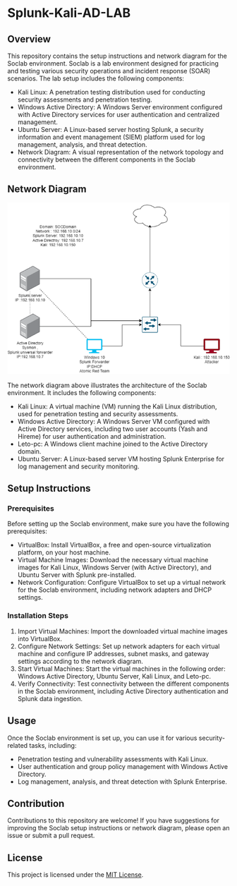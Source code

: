 # Splunk-Kali-AD-LAB

## Overview

This repository contains the setup instructions and network diagram for the Soclab environment. Soclab is a lab environment designed for practicing and testing various security operations and incident response (SOAR) scenarios. The lab setup includes the following components:

- Kali Linux: A penetration testing distribution used for conducting security assessments and penetration testing.
- Windows Active Directory: A Windows Server environment configured with Active Directory services for user authentication and centralized management.
- Ubuntu Server: A Linux-based server hosting Splunk, a security information and event management (SIEM) platform used for log management, analysis, and threat detection.
- Network Diagram: A visual representation of the network topology and connectivity between the different components in the Soclab environment.

## Network Diagram

![Soclab Network Diagram](socadlab.drawio.png)

The network diagram above illustrates the architecture of the Soclab environment. It includes the following components:

- Kali Linux: A virtual machine (VM) running the Kali Linux distribution, used for penetration testing and security assessments.
- Windows Active Directory: A Windows Server VM configured with Active Directory services, including two user accounts (Yash and Hireme) for user authentication and administration.
- Leto-pc: A Windows client machine joined to the Active Directory domain.
- Ubuntu Server: A Linux-based server VM hosting Splunk Enterprise for log management and security monitoring.

## Setup Instructions

### Prerequisites

Before setting up the Soclab environment, make sure you have the following prerequisites:

- VirtualBox: Install VirtualBox, a free and open-source virtualization platform, on your host machine.
- Virtual Machine Images: Download the necessary virtual machine images for Kali Linux, Windows Server (with Active Directory), and Ubuntu Server with Splunk pre-installed.
- Network Configuration: Configure VirtualBox to set up a virtual network for the Soclab environment, including network adapters and DHCP settings.

### Installation Steps

1. Import Virtual Machines: Import the downloaded virtual machine images into VirtualBox.
2. Configure Network Settings: Set up network adapters for each virtual machine and configure IP addresses, subnet masks, and gateway settings according to the network diagram.
3. Start Virtual Machines: Start the virtual machines in the following order: Windows Active Directory, Ubuntu Server, Kali Linux, and Leto-pc.
4. Verify Connectivity: Test connectivity between the different components in the Soclab environment, including Active Directory authentication and Splunk data ingestion.

## Usage

Once the Soclab environment is set up, you can use it for various security-related tasks, including:

- Penetration testing and vulnerability assessments with Kali Linux.
- User authentication and group policy management with Windows Active Directory.
- Log management, analysis, and threat detection with Splunk Enterprise.

## Contribution

Contributions to this repository are welcome! If you have suggestions for improving the Soclab setup instructions or network diagram, please open an issue or submit a pull request.

## License

This project is licensed under the [MIT License](LICENSE).

